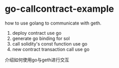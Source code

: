 # go-callcontract-example
how to use golang to communicate with geth.
1. deploy contract use go
2. generate go binding for sol
3. call solidity's const function use go
4. new contract transaction call use go

介绍如何使用go与geth进行交互
